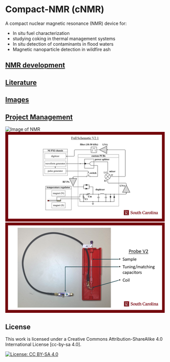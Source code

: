 # Compact-NMR (cNMR)

A compact nuclear magnetic resonance (NMR) device for: 
* In situ fuel characterization 
* studying coking in thermal management systems
* In situ detection of contaminants in flood waters
* Magnetic nanoparticle detection in wildfire ash


## [NMR development](NMR_development)

## [Literature](literature)

## [Images](images)

## [Project Management](project_management)






![Image of NMR](images/NMR_setup_V2.1.png)
![Image of NMR](images/NMR_schematic_V2.1.png)
![Image of NMR](images/NMR_Probe_V2.png)



## License

This work is licensed under a Creative Commons Attribution-ShareAlike 4.0 International License [cc-by-sa 4.0].

[![License: CC BY-SA 4.0](https://img.shields.io/badge/License-CC_BY--SA_4.0-lightgrey.svg)](https://creativecommons.org/licenses/by-sa/4.0/)


























